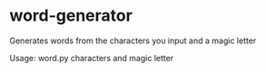 # word-generator
Generates words from the characters you input and a magic letter

Usage:  word.py characters and magic letter
